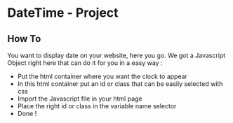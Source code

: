 <h1>DateTime - Project</h1>
<h2>How To </h2>
<p>
You want to display date on your website, here you go.
We got a Javascript Object right here that can do it for you in a easy way :

- Put the html container where you want the clock to appear
- In this html container put an id or class that can be easily selected with css
- Import the Javascript file in your html page
- Place the right id or class in the variable name selector
- Done ! 
</p>
